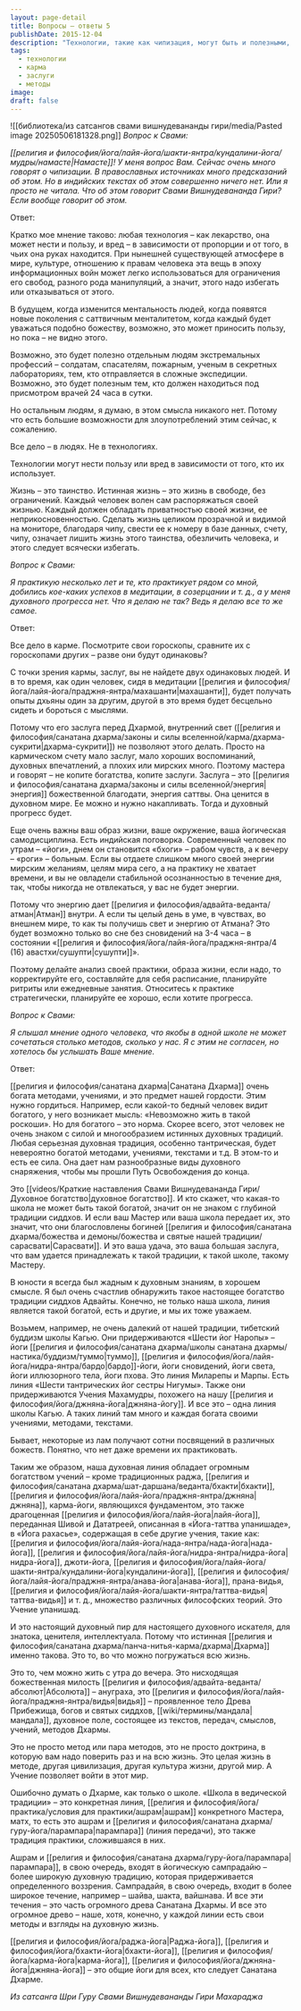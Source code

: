 ```yaml
---
layout: page-detail
title: Вопросы – ответы 5
publishDate: 2015-12-04
description: "Технологии, такие как чипизация, могут быть и полезными, и опасными - всё зависит от того, в чьих руках они находятся и как используются. В нынешних условиях они несут риск ограничения свобод и обезличивания человека, поэтому к ним следует относиться с осторожностью. Вопрос духовного прогресса объясняется кармой и накопленными заслугами: успехи в практике зависят от внутреннего света и дисциплины, а не только от внешних усилий. Многообразие методов и учений - признак силы и богатства традиции, а не её слабости; истинная Дхарма охватывает множество путей, давая искателю широкий выбор для духовного роста."
tags:
  - технологии
  - карма
  - заслуги
  - методы
image: 
draft: false
---
```

![[библиотека/из сатсангов свами вишнудевананды гири/media/Pasted image 20250506181328.png]]
_Вопрос к Свами:_

_[[религия и философия/йога/лайя-йога/шакти-янтра/кундалини-йога/мудры/намасте|Намасте]]! У меня вопрос Вам. Сейчас очень много говорят о чипизации. В православных источниках много предсказаний об этом. Но в индийских текстах об этом совершенно ничего нет. Или я просто не читала. Что об этом говорит Свами Вишнудевананда Гири? Если вообще говорит об этом._

Ответ:

Кратко мое мнение таково: любая технология – как лекарство, она может нести и пользу, и вред – в зависимости от пропорции и от того, в чьих она руках находится. При нынешней существующей атмосфере в мире, культуре, отношению к правам человека эта вещь в эпоху информационных войн может легко использоваться для ограничения его свобод, разного рода манипуляций, а значит, этого надо избегать или отказываться от этого.

В будущем, когда изменится ментальность людей, когда появятся новые поколения с саттвичным менталитетом, когда каждый будет уважаться подобно божеству, возможно, это может приносить пользу, но пока – не видно этого. 

Возможно, это будет полезно отдельным людям экстремальных профессий – солдатам, спасателям, пожарным, ученым в секретных лабораториях, тем, кто отправляется в сложные экспедиции. Возможно, это будет полезным тем, кто должен находиться под присмотром врачей 24 часа в сутки.

Но остальным людям, я думаю, в этом смысла никакого нет. Потому что есть большие возможности для злоупотреблений этим сейчас, к сожалению. 

Все дело – в людях. Не в технологиях.

Технологии могут нести пользу или вред в зависимости от того, кто их использует.

Жизнь – это таинство. Истинная жизнь – это жизнь в свободе, без ограничений. Каждый человек волен сам распоряжаться своей жизнью. Каждый должен обладать приватностью своей жизни, ее неприкосновенностью. Сделать жизнь целиком прозрачной и видимой на мониторе, благодаря чипу, свести ее к номеру в базе данных, счету, чипу, означает лишить жизнь этого таинства, обезличить человека, и этого следует всячески избегать. 

_Вопрос к Свами:_

_Я практикую несколько лет и те, кто практикует рядом со мной, добились кое-каких успехов в медитации, в созерцании и т. д., а у меня духовного прогресса нет. Что я делаю не так? Ведь я делаю все то же самое._ 

Ответ:

Все дело в карме. Посмотрите свои гороскопы, сравните их с гороскопами других – разве они будут одинаковы? 

С точки зрения кармы, заслуг, вы не найдете двух одинаковых людей. И в то время, как один человек, сидя в медитации [[религия и философия/йога/лайя-йога/праджня-янтра/махашанти|махашанти]], будет получать опыты дхьяны один за другим, другой в это время будет бесцельно сидеть и бороться с мыслями.

Потому что его заслуга перед Дхармой, внутренний свет ([[религия и философия/санатана дхарма/законы и силы вселенной/карма/дхарма-сукрити|дхарма-сукрити]]) не позволяют этого делать. Просто на кармическом счету мало заслуг, мало хороших воспоминаний, духовных впечатлений, а плохих или мирских много. Поэтому мастера и говорят – не копите богатства, копите заслуги. Заслуга – это [[религия и философия/санатана дхарма/законы и силы вселенной/энергия|энергия]] божественной благодати, энергия саттвы. Она ценится в духовном мире. Ее можно и нужно накапливать. Тогда и духовный прогресс будет. 

Еще очень важны ваш образ жизни, ваше окружение, ваша йогическая самодисциплина. Есть индийская поговорка. Современный человек по утрам – «йоги», днем он становится «бхоги» – рабом чувств, а к вечеру – «роги» – больным. Если вы отдаете слишком много своей энергии мирским желаниям, целям мира сего, а на практику не хватает времени, и вы не овладели стабильной осознанностью в течение дня, так, чтобы никогда не отвлекаться, у вас не будет энергии. 

Потому что энергию дает [[религия и философия/адвайта-веданта/атман|Атман]] внутри. А если ты целый день в уме, в чувствах, во внешнем мире, то как ты получишь свет и энергию от Атмана? Это будет возможно только во сне без сновидений на 3-4 часа – в состоянии «[[религия и философия/йога/лайя-йога/праджня-янтра/4 (16) авастхи/сушупти|сушупти]]». 

Поэтому делайте анализ своей практики, образа жизни, если надо, то корректируйте его, составляйте для себя расписание, планируйте ритриты или ежедневные занятия. Относитесь к практике стратегически, планируйте ее хорошо, если хотите прогресса.

_Вопрос к Свами:_

_Я слышал мнение одного человека, что якобы в одной школе не может сочетаться столько методов, сколько у нас. Я с этим не согласен, но хотелось бы услышать Ваше мнение._

Ответ:

[[религия и философия/санатана дхарма|Санатана Дхарма]] очень богата методами, учениями, и это предмет нашей гордости. Этим нужно гордиться. Например, если какой-то бедный человек видит богатого, у него возникает мысль: «Невозможно жить в такой роскоши». Но для богатого – это норма. Скорее всего, этот человек не очень знаком с силой и многообразием истинных духовных традиций. Любая серьезная духовная традиция, особенно тантрическая, будет невероятно богатой методами, учениями, текстами и т.д. В этом-то и есть ее сила. Она дает нам разнообразные виды духовного снаряжения, чтобы мы прошли Путь Освобождения до конца.

Это [[videos/Краткие наставления Свами Вишнудевананда Гири/Духовное богатство|духовное богатство]]. И кто скажет, что какая-то школа не может быть такой богатой, значит он не знаком с глубиной традиции сиддхов. И если ваш Мастер или ваша школа передает их, это значит, что они благословлены богиней [[религия и философия/санатана дхарма/божества и демоны/божества и святые нашей традиции/сарасвати|Сарасвати]]. И это ваша удача, это ваша большая заслуга, что вам удается принадлежать к такой традиции, к такой школе, такому Мастеру.

В юности я всегда был жадным к духовным знаниям, в хорошем смысле. Я был очень счастлив обнаружить такое настоящее богатство традиции сиддхов Адвайты. Конечно, не только наша школа, линия является такой богатой, есть и другие, и мы их тоже уважаем.

Возьмем, например, не очень далекий от нашей традиции, тибетский буддизм школы Кагью. Они придерживаются «Шести йог Наропы» – йоги [[религия и философия/санатана дхарма/школы санатана дхармы/настика/буддизм/туммо|туммо]], [[религия и философия/йога/лайя-йога/нидра-янтра/бардо|бардо]]-йоги, йоги сновидений, йоги света, йоги иллюзорного тела, йоги пхова. Это линия Миларепы и Марпы. Есть линия «Шести тантрических йог сестры Нигумы». Также они придерживаются Учения Махамудры, похожего на нашу [[религия и философия/йога/джняна-йога|джняна-йогу]]. И все это – одна линия школы Кагью. А таких линий там много и каждая богата своими учениями, методами, текстами. 

Бывает, некоторые из лам получают сотни посвящений в различных божеств. Понятно, что нет даже времени их практиковать.

Таким же образом, наша духовная линия обладает огромным богатством учений – кроме традиционных раджа, [[религия и философия/санатана дхарма/шат-даршана/веданта/бхакти|бхакти]], [[религия и философия/йога/лайя-йога/праджня-янтра/джняна|джняна]], карма-йоги, являющихся фундаментом, это также драгоценная [[религия и философия/йога/лайя-йога|лайя-йога]], переданная Шивой и Дататреей, описанная в «Йога-таттва упанишаде», в «Йога рахасье», содержащая в себе другие учения, такие как: [[религия и философия/йога/лайя-йога/нада-янтра/нада-йога|нада-йога]], [[религия и философия/йога/лайя-йога/нидра-янтра/нидра-йога|нидра-йога]], джоти-йога, [[религия и философия/йога/лайя-йога/шакти-янтра/кундалини-йога|кундалини-йога]], [[религия и философия/йога/лайя-йога/праджня-янтра/анава-йога|анава-йога]], прана-видья, [[религия и философия/йога/лайя-йога/шакти-янтра/таттва-видья|таттва-видья]] и т. д., множество различных философских теорий. Это Учение упанишад.

И это настоящий духовный пир для настоящего духовного искателя, для знатока, ценителя, интеллектуала. Потому что истинная [[религия и философия/санатана дхарма/панча-нитья-карма/дхарма|Дхарма]] именно такова. Это то, во что можно погружаться всю жизнь. 

Это то, чем можно жить с утра до вечера. Это нисходящая божественная милость [[религия и философия/адвайта-веданта/абсолют|Абсолюта]] – ануграха, это [[религия и философия/йога/лайя-йога/праджня-янтра/видья|видья]] – проявленное тело Древа Прибежища, богов и святых сиддхов, [[wiki/термины/мандала|мандала]], духовное поле, состоящее из текстов, передач, смыслов, учений, методов Дхармы.

Это не просто метод или пара методов, это не просто доктрина, в которую вам надо поверить раз и на всю жизнь. Это целая жизнь в методе, другая цивилизация, другая культура жизни, другой мир. А Учение позволяет войти в этот мир.

Ошибочно думать о Дхарме, как только о школе. «Школа в ведической традиции» – это конкретная линия, [[религия и философия/йога/практика/условия для практики/ашрам|ашрам]] конкретного Мастера, матх, то есть это ашрам и [[религия и философия/санатана дхарма/гуру-йога/парампара|парампара]] (линия передачи), это также традиция практики, сложившаяся в них. 

Ашрам и [[религия и философия/санатана дхарма/гуру-йога/парампара|парампара]], в свою очередь, входят в йогическую сампрадайю – более широкую духовную традицию, которая придерживается определенного воззрения. Сампрадайя, в свою очередь, входит в более широкое течение, например – шайва, шакта, вайшнава. И все эти течения – это часть огромного древа Санатана Дхармы. И все это огромное древо – наше, хотя, конечно, у каждой линии есть свои методы и взгляды на духовную жизнь. 

[[религия и философия/йога/раджа-йога|Раджа-йога]], [[религия и философия/йога/бхакти-йога|бхакти-йога]], [[религия и философия/йога/карма-йога|карма-йога]], [[религия и философия/йога/джняна-йога|джняна-йога]] – это общие йоги для всех, кто следует Санатана Дхарме.

*Из сатсанга Шри Гуру Свами Вишнудевананды Гири Махараджа*
